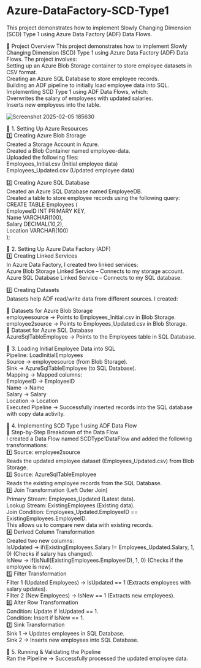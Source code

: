 # Azure-DataFactory-SCD-Type1
This project demonstrates how to implement Slowly Changing Dimension (SCD) Type 1 using Azure Data Factory (ADF) Data Flows.

🚀 Project Overview
This project demonstrates how to implement Slowly Changing Dimension (SCD) Type 1 using Azure Data Factory (ADF) Data Flows. The project involves:<br>
Setting up an Azure Blob Storage container to store employee datasets in CSV format.<br>
Creating an Azure SQL Database to store employee records.<br>
Building an ADF pipeline to initially load employee data into SQL.<br>
Implementing SCD Type 1 using ADF Data Flows, which:<br>
Overwrites the salary of employees with updated salaries.<br>
Inserts new employees into the table.

![Screenshot 2025-02-05 185630](https://github.com/user-attachments/assets/f01a3d64-4d58-4d9e-8311-06910dace894)

📌 1. Setting Up Azure Resources<br>
1️⃣ Creating Azure Blob Storage<br>
Created a Storage Account in Azure.<br>
Created a Blob Container named employee-data.<br>
Uploaded the following files:<br>
Employees_Initial.csv (Initial employee data)<br>
Employees_Updated.csv (Updated employee data)

2️⃣ Creating Azure SQL Database<br>
Created an Azure SQL Database named EmployeeDB.<br>
Created a table to store employee records using the following query:<br>
CREATE TABLE Employees (<br>
    EmployeeID INT PRIMARY KEY,<br>
    Name VARCHAR(100),<br>
    Salary DECIMAL(10,2),<br>
    Location VARCHAR(100)<br>
);


📌 2. Setting Up Azure Data Factory (ADF)<br>
1️⃣ Creating Linked Services<br>
In Azure Data Factory, I created two linked services:<br>
Azure Blob Storage Linked Service – Connects to my storage account.<br>
Azure SQL Database Linked Service – Connects to my SQL database.


2️⃣ Creating Datasets<br>
Datasets help ADF read/write data from different sources. I created:<br>

🔹 Datasets for Azure Blob Storage<br>
employeesource → Points to Employees_Initial.csv in Blob Storage.<br>
employee2source → Points to Employees_Updated.csv in Blob Storage.<br>
🔹 Dataset for Azure SQL Database<br>
AzureSqlTableEmployee → Points to the Employees table in SQL Database.


📌 3. Loading Initial Employee Data into SQL<br>
Pipeline: LoadInitialEmployees<br>
Source → employeesource (from Blob Storage).<br>
Sink → AzureSqlTableEmployee (to SQL Database).<br>
Mapping → Mapped columns:<br>
EmployeeID → EmployeeID<br>
Name → Name<br>
Salary → Salary<br>
Location → Location<br>
Executed Pipeline → Successfully inserted records into the SQL database with copy data activity.


📌 4. Implementing SCD Type 1 using ADF Data Flow<br>
🔹 Step-by-Step Breakdown of the Data Flow<br>
I created a Data Flow named SCDType1DataFlow and added the following transformations:<br>
1️⃣ Source: employee2source<br>
Reads the updated employee dataset (Employees_Updated.csv) from Blob Storage.<br>
2️⃣ Source: AzureSqlTableEmployee<br>
Reads the existing employee records from the SQL Database.<br>
3️⃣ Join Transformation (Left Outer Join)<br>
Primary Stream: Employees_Updated (Latest data).<br>
Lookup Stream: ExistingEmployees (Existing data).<br>
Join Condition: Employees_Updated.EmployeeID == ExistingEmployees.EmployeeID.<br>
This allows us to compare new data with existing records.<br>
4️⃣ Derived Column Transformation<br>
Created two new columns:<br>
IsUpdated → if(ExistingEmployees.Salary != Employees_Updated.Salary, 1, 0) (Checks if salary has changed).<br>
IsNew → if(isNull(ExistingEmployees.EmployeeID), 1, 0) (Checks if the employee is new).<br>
5️⃣ Filter Transformation<br>
Filter 1 (Updated Employees) → IsUpdated == 1 (Extracts employees with salary updates).<br>
Filter 2 (New Employees) → IsNew == 1 (Extracts new employees).<br>
6️⃣ Alter Row Transformation<br>
Condition: Update if IsUpdated == 1.<br>
Condition: Insert if IsNew == 1.<br>
7️⃣ Sink Transformation<br>
Sink 1 → Updates employees in SQL Database.<br>
Sink 2 → Inserts new employees into SQL Database.


📌 5. Running & Validating the Pipeline<br>
Ran the Pipeline → Successfully processed the updated employee data.<br>

